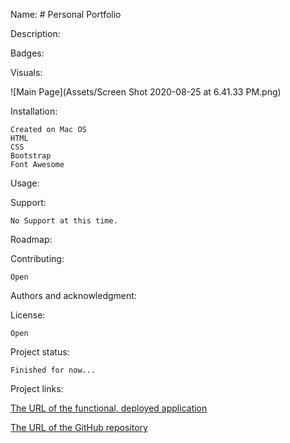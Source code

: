 Name: # Personal Portfolio

Description:


Badges:

Visuals:

![Main Page](Assets/Screen Shot 2020-08-25 at 6.41.33 PM.png)

Installation:

    Created on Mac OS
    HTML
    CSS
    Bootstrap
    Font Awesome

Usage:


Support:

    No Support at this time.

Roadmap:


Contributing:

    Open

Authors and acknowledgment:


License:

    Open

Project status:

    Finished for now...

Project links:

[The URL of the functional, deployed application](https://kabildgaard.github.io/Portfolio/)

[The URL of the GitHub repository](https://github.com/KABILDGAARD/Portfolio)



